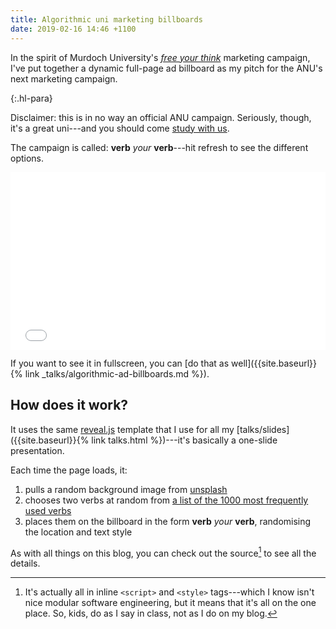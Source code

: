 ```yaml
---
title: Algorithmic uni marketing billboards
date: 2019-02-16 14:46 +1100
---
```


In the spirit of Murdoch University's [*free your
think*](http://www.campaignbrief.com/wa/2017/07/murdoch-university-launches-fr.html)
marketing campaign, I've put together a dynamic full-page ad billboard as my
pitch for the ANU's next marketing campaign.

{:.hl-para}

Disclaimer: this is in no way an official ANU campaign. Seriously, though, it's
a great uni---and you should come [study with us](http://www.anu.edu.au/study).

The campaign is called: **verb** *your* **verb**---hit refresh to see the
different options.

<div style="position:relative;padding-top:56.25%;">
  <iframe src="{{site.baseurl}}{% link _talks/algorithmic-ad-billboards.md %}" frameborder="0" allowfullscreen
    style="position:absolute;top:0;left:0;width:100%;height:100%;"></iframe>
</div>

If you want to see it in fullscreen, you can [do that as
well]({{site.baseurl}}{% link _talks/algorithmic-ad-billboards.md %}).

## How does it work?

It uses the same [reveal.js](https://github.com/hakimel/reveal.js/) template
that I use for all my [talks/slides]({{site.baseurl}}{% link talks.html
%})---it's basically a one-slide presentation.

Each time the page loads, it:

1. pulls a random background image from [unsplash](https://unsplash.com)
2. chooses two verbs at random from [a list of the 1000 most frequently used
   verbs](https://www.talkenglish.com/vocabulary/top-1000-verbs.aspx)
3. places them on the billboard in the form **verb** *your* **verb**,
   randomising the location and text style
   
As with all things on this blog, you can check out the source[^all-in-one] to see
all the details.

[^all-in-one]:
    It's actually all in inline `<script>` and `<style>` tags---which I know
    isn't nice modular software engineering, but it means that it's all on the
    one place. So, kids, do as I say in class, not as I do on my blog.

